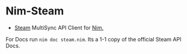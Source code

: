 # Nim-Steam

- [Steam](https://store.steampowered.com) MultiSync API Client for [Nim.](https://nim-lang.org)

For Docs run `nim doc steam.nim`. Its a 1-1 copy of the official Steam API Docs.
